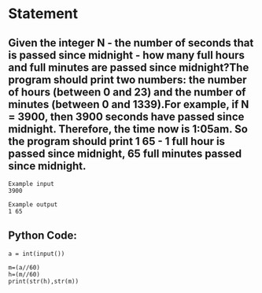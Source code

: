 # Statement
## Given the integer N - the number of seconds that is passed since midnight - how many full hours and full minutes are passed since midnight?The program should print two numbers: the number of hours (between 0 and 23) and the number of minutes (between 0 and 1339).For example, if N = 3900, then 3900 seconds have passed since midnight. Therefore, the time now is 1:05am. So the program should print 1 65 - 1 full hour is passed since midnight, 65 full minutes passed since midnight.  


```
Example input
3900

Example output
1 65

```

## Python Code:

```
a = int(input())

m=(a//60)
h=(m//60)
print(str(h),str(m))
```
